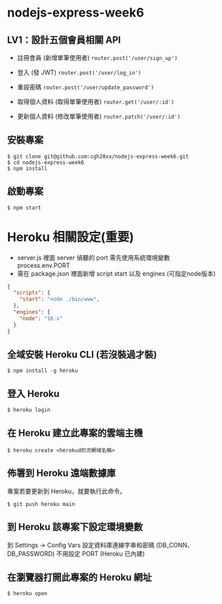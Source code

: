 # nodejs-express-week6
## LV1：設計五個會員相關 API
- 註冊會員 (新增單筆使用者)
`router.post('/user/sign_up')`

- 登入 (發 JWT)
`router.post('/user/log_in')`

- 重設密碼
`router.post('/user/update_password')`

- 取得個人資料 (取得單筆使用者)
`router.get('/user/:id')`

- 更新個人資料 (修改單筆使用者)
`router.patch('/user/:id')`


## 安裝專案
```
$ git clone git@github.com:cgh20xx/nodejs-express-week6.git
$ cd nodejs-express-week6
$ npm install
```

## 啟動專案
```
$ npm start
```

# Heroku 相關設定(重要)
- server.js 裡面 server 偵聽的 port 需先使用系統環境變數 process.env.PORT
- 需在 package.json 裡面新增 script start 以及 engines (可指定node版本)
```json
{
  "scripts": {
    "start": "node ./bin/www",
  },
  "engines": {
    "node": "16.x"
  }
}
```
## 全域安裝 Heroku CLI (若沒裝過才裝)
```
$ npm install -g heroku
```

## 登入 Heroku
```
$ heroku login
```
## 在 Heroku 建立此專案的雲端主機
```
$ heroku create <herokud的次網域名稱>
```

## 佈署到 Heroku 遠端數據庫
專案若要更新到 Heroku，就要執行此命令。
```
$ git push heroku main 
```

## 到 Heroku 該專案下設定環境變數
到 Settings -> Config Vars 設定資料庫連線字串和密碼 (DB_CONN、DB_PASSWORD)
不用設定 PORT (Heroku 已內建)

## 在瀏覽器打開此專案的 Heroku 網址
```
$ heroku open
```